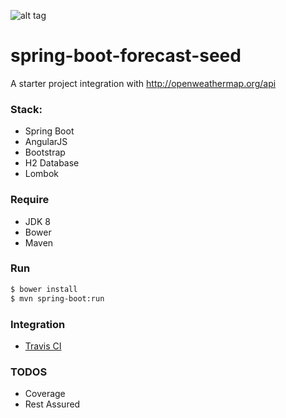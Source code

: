 ![alt tag](https://api.travis-ci.org/heidiks/spring-boot-forecast-seed.svg?branch=master)

# spring-boot-forecast-seed
A starter project integration with http://openweathermap.org/api 

### Stack:
- Spring Boot
- AngularJS
- Bootstrap
- H2 Database
- Lombok

### Require
- JDK 8
- Bower
- Maven

### Run
```sh
$ bower install
$ mvn spring-boot:run
```

### Integration
- [Travis CI](https://travis-ci.org/heidiks/spring-boot-forecast-seed)

### TODOS
- Coverage
- Rest Assured
